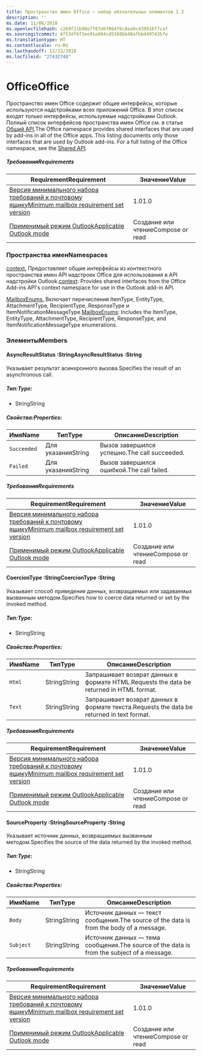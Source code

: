 ```yaml
---
title: Пространство имен Office — набор обязательных элементов 1.3
description: ''
ms.date: 11/08/2018
ms.openlocfilehash: c269f21b98e7f87d6f064f6c8ea0c439916f7caf
ms.sourcegitcommit: 6f53df6f3ee91e084cd5160bb48afbbd49743b7e
ms.translationtype: HT
ms.contentlocale: ru-RU
ms.lasthandoff: 12/22/2018
ms.locfileid: "27432748"
---
```

# <a name="office"></a><span data-ttu-id="9a781-102">Office</span><span class="sxs-lookup"><span data-stu-id="9a781-102">Office</span></span>

<span data-ttu-id="9a781-p101">Пространство имен Office содержит общие интерфейсы, которые используются надстройками всех приложений Office. В этот список входят только интерфейсы, используемые надстройками Outlook. Полный список интерфейсов пространства имен Office см. в статье [Общий API](/javascript/api/office).</span><span class="sxs-lookup"><span data-stu-id="9a781-p101">The Office namespace provides shared interfaces that are used by add-ins in all of the Office apps. This listing documents only those interfaces that are used by Outlook add-ins. For a full listing of the Office namespace, see the [Shared API](/javascript/api/office).</span></span>

##### <a name="requirements"></a><span data-ttu-id="9a781-105">Требования</span><span class="sxs-lookup"><span data-stu-id="9a781-105">Requirements</span></span>

|<span data-ttu-id="9a781-106">Requirement</span><span class="sxs-lookup"><span data-stu-id="9a781-106">Requirement</span></span>| <span data-ttu-id="9a781-107">Значение</span><span class="sxs-lookup"><span data-stu-id="9a781-107">Value</span></span>|
|---|---|
|[<span data-ttu-id="9a781-108">Версия минимального набора требований к почтовому ящику</span><span class="sxs-lookup"><span data-stu-id="9a781-108">Minimum mailbox requirement set version</span></span>](/office/dev/add-ins/reference/requirement-sets/outlook-api-requirement-sets)| <span data-ttu-id="9a781-109">1.0</span><span class="sxs-lookup"><span data-stu-id="9a781-109">1.0</span></span>|
|[<span data-ttu-id="9a781-110">Применимый режим Outlook</span><span class="sxs-lookup"><span data-stu-id="9a781-110">Applicable Outlook mode</span></span>](https://docs.microsoft.com/outlook/add-ins/#extension-points)| <span data-ttu-id="9a781-111">Создание или чтение</span><span class="sxs-lookup"><span data-stu-id="9a781-111">Compose or read</span></span>|

### <a name="namespaces"></a><span data-ttu-id="9a781-112">Пространства имен</span><span class="sxs-lookup"><span data-stu-id="9a781-112">Namespaces</span></span>

<span data-ttu-id="9a781-113">[context.](office.context.md) Предоставляет общие интерфейсы из контекстного пространства имен API надстроек Office для использования в API надстройки Outlook.</span><span class="sxs-lookup"><span data-stu-id="9a781-113">[context](office.context.md): Provides shared interfaces from the Office Add-ins API's context namespace for use in the Outlook add-in API.</span></span>

<span data-ttu-id="9a781-114">[MailboxEnums.](/javascript/api/outlook/office.mailboxenums.attachmenttype) Включает перечисления ItemType, EntityType, AttachmentType, RecipientType, ResponseType и ItemNotificationMessageType.</span><span class="sxs-lookup"><span data-stu-id="9a781-114">[MailboxEnums](/javascript/api/outlook/office.mailboxenums.attachmenttype): Includes the ItemType, EntityType, AttachmentType, RecipientType, ResponseType, and ItemNotificationMessageType enumerations.</span></span>

### <a name="members"></a><span data-ttu-id="9a781-115">Элементы</span><span class="sxs-lookup"><span data-stu-id="9a781-115">Members</span></span>

####  <a name="asyncresultstatus-string"></a><span data-ttu-id="9a781-116">AsyncResultStatus :String</span><span class="sxs-lookup"><span data-stu-id="9a781-116">AsyncResultStatus :String</span></span>

<span data-ttu-id="9a781-117">Указывает результат асинхронного вызова.</span><span class="sxs-lookup"><span data-stu-id="9a781-117">Specifies the result of an asynchronous call.</span></span>

##### <a name="type"></a><span data-ttu-id="9a781-118">Тип:</span><span class="sxs-lookup"><span data-stu-id="9a781-118">Type:</span></span>

*   <span data-ttu-id="9a781-119">String</span><span class="sxs-lookup"><span data-stu-id="9a781-119">String</span></span>

##### <a name="properties"></a><span data-ttu-id="9a781-120">Свойства:</span><span class="sxs-lookup"><span data-stu-id="9a781-120">Properties:</span></span>

|<span data-ttu-id="9a781-121">Имя</span><span class="sxs-lookup"><span data-stu-id="9a781-121">Name</span></span>| <span data-ttu-id="9a781-122">Тип</span><span class="sxs-lookup"><span data-stu-id="9a781-122">Type</span></span>| <span data-ttu-id="9a781-123">Описание</span><span class="sxs-lookup"><span data-stu-id="9a781-123">Description</span></span>|
|---|---|---|
|`Succeeded`| <span data-ttu-id="9a781-124">Для указания</span><span class="sxs-lookup"><span data-stu-id="9a781-124">String</span></span>|<span data-ttu-id="9a781-125">Вызов завершился успешно.</span><span class="sxs-lookup"><span data-stu-id="9a781-125">The call succeeded.</span></span>|
|`Failed`| <span data-ttu-id="9a781-126">Для указания</span><span class="sxs-lookup"><span data-stu-id="9a781-126">String</span></span>|<span data-ttu-id="9a781-127">Вызов завершился ошибкой.</span><span class="sxs-lookup"><span data-stu-id="9a781-127">The call failed.</span></span>|

##### <a name="requirements"></a><span data-ttu-id="9a781-128">Требования</span><span class="sxs-lookup"><span data-stu-id="9a781-128">Requirements</span></span>

|<span data-ttu-id="9a781-129">Requirement</span><span class="sxs-lookup"><span data-stu-id="9a781-129">Requirement</span></span>| <span data-ttu-id="9a781-130">Значение</span><span class="sxs-lookup"><span data-stu-id="9a781-130">Value</span></span>|
|---|---|
|[<span data-ttu-id="9a781-131">Версия минимального набора требований к почтовому ящику</span><span class="sxs-lookup"><span data-stu-id="9a781-131">Minimum mailbox requirement set version</span></span>](/office/dev/add-ins/reference/requirement-sets/outlook-api-requirement-sets)| <span data-ttu-id="9a781-132">1.0</span><span class="sxs-lookup"><span data-stu-id="9a781-132">1.0</span></span>|
|[<span data-ttu-id="9a781-133">Применимый режим Outlook</span><span class="sxs-lookup"><span data-stu-id="9a781-133">Applicable Outlook mode</span></span>](https://docs.microsoft.com/outlook/add-ins/#extension-points)| <span data-ttu-id="9a781-134">Создание или чтение</span><span class="sxs-lookup"><span data-stu-id="9a781-134">Compose or read</span></span>|
####  <a name="coerciontype-string"></a><span data-ttu-id="9a781-135">CoercionType :String</span><span class="sxs-lookup"><span data-stu-id="9a781-135">CoercionType :String</span></span>

<span data-ttu-id="9a781-136">Указывает способ приведения данных, возвращаемых или задаваемых вызванным методом.</span><span class="sxs-lookup"><span data-stu-id="9a781-136">Specifies how to coerce data returned or set by the invoked method.</span></span>

##### <a name="type"></a><span data-ttu-id="9a781-137">Тип:</span><span class="sxs-lookup"><span data-stu-id="9a781-137">Type:</span></span>

*   <span data-ttu-id="9a781-138">String</span><span class="sxs-lookup"><span data-stu-id="9a781-138">String</span></span>

##### <a name="properties"></a><span data-ttu-id="9a781-139">Свойства:</span><span class="sxs-lookup"><span data-stu-id="9a781-139">Properties:</span></span>

|<span data-ttu-id="9a781-140">Имя</span><span class="sxs-lookup"><span data-stu-id="9a781-140">Name</span></span>| <span data-ttu-id="9a781-141">Тип</span><span class="sxs-lookup"><span data-stu-id="9a781-141">Type</span></span>| <span data-ttu-id="9a781-142">Описание</span><span class="sxs-lookup"><span data-stu-id="9a781-142">Description</span></span>|
|---|---|---|
|`Html`| <span data-ttu-id="9a781-143">String</span><span class="sxs-lookup"><span data-stu-id="9a781-143">String</span></span>|<span data-ttu-id="9a781-144">Запрашивает возврат данных в формате HTML.</span><span class="sxs-lookup"><span data-stu-id="9a781-144">Requests the data be returned in HTML format.</span></span>|
|`Text`| <span data-ttu-id="9a781-145">String</span><span class="sxs-lookup"><span data-stu-id="9a781-145">String</span></span>|<span data-ttu-id="9a781-146">Запрашивает возврат данных в формате текста.</span><span class="sxs-lookup"><span data-stu-id="9a781-146">Requests the data be returned in text format.</span></span>|

##### <a name="requirements"></a><span data-ttu-id="9a781-147">Требования</span><span class="sxs-lookup"><span data-stu-id="9a781-147">Requirements</span></span>

|<span data-ttu-id="9a781-148">Requirement</span><span class="sxs-lookup"><span data-stu-id="9a781-148">Requirement</span></span>| <span data-ttu-id="9a781-149">Значение</span><span class="sxs-lookup"><span data-stu-id="9a781-149">Value</span></span>|
|---|---|
|[<span data-ttu-id="9a781-150">Версия минимального набора требований к почтовому ящику</span><span class="sxs-lookup"><span data-stu-id="9a781-150">Minimum mailbox requirement set version</span></span>](/office/dev/add-ins/reference/requirement-sets/outlook-api-requirement-sets)| <span data-ttu-id="9a781-151">1.0</span><span class="sxs-lookup"><span data-stu-id="9a781-151">1.0</span></span>|
|[<span data-ttu-id="9a781-152">Применимый режим Outlook</span><span class="sxs-lookup"><span data-stu-id="9a781-152">Applicable Outlook mode</span></span>](https://docs.microsoft.com/outlook/add-ins/#extension-points)| <span data-ttu-id="9a781-153">Создание или чтение</span><span class="sxs-lookup"><span data-stu-id="9a781-153">Compose or read</span></span>|
####  <a name="sourceproperty-string"></a><span data-ttu-id="9a781-154">SourceProperty :String</span><span class="sxs-lookup"><span data-stu-id="9a781-154">SourceProperty :String</span></span>

<span data-ttu-id="9a781-155">Указывает источник данных, возвращаемых вызванным методом.</span><span class="sxs-lookup"><span data-stu-id="9a781-155">Specifies the source of the data returned by the invoked method.</span></span>

##### <a name="type"></a><span data-ttu-id="9a781-156">Тип:</span><span class="sxs-lookup"><span data-stu-id="9a781-156">Type:</span></span>

*   <span data-ttu-id="9a781-157">String</span><span class="sxs-lookup"><span data-stu-id="9a781-157">String</span></span>

##### <a name="properties"></a><span data-ttu-id="9a781-158">Свойства:</span><span class="sxs-lookup"><span data-stu-id="9a781-158">Properties:</span></span>

|<span data-ttu-id="9a781-159">Имя</span><span class="sxs-lookup"><span data-stu-id="9a781-159">Name</span></span>| <span data-ttu-id="9a781-160">Тип</span><span class="sxs-lookup"><span data-stu-id="9a781-160">Type</span></span>| <span data-ttu-id="9a781-161">Описание</span><span class="sxs-lookup"><span data-stu-id="9a781-161">Description</span></span>|
|---|---|---|
|`Body`| <span data-ttu-id="9a781-162">String</span><span class="sxs-lookup"><span data-stu-id="9a781-162">String</span></span>|<span data-ttu-id="9a781-163">Источник данных — текст сообщения.</span><span class="sxs-lookup"><span data-stu-id="9a781-163">The source of the data is from the body of a message.</span></span>|
|`Subject`| <span data-ttu-id="9a781-164">String</span><span class="sxs-lookup"><span data-stu-id="9a781-164">String</span></span>|<span data-ttu-id="9a781-165">Источник данных — тема сообщения.</span><span class="sxs-lookup"><span data-stu-id="9a781-165">The source of the data is from the subject of a message.</span></span>|

##### <a name="requirements"></a><span data-ttu-id="9a781-166">Требования</span><span class="sxs-lookup"><span data-stu-id="9a781-166">Requirements</span></span>

|<span data-ttu-id="9a781-167">Requirement</span><span class="sxs-lookup"><span data-stu-id="9a781-167">Requirement</span></span>| <span data-ttu-id="9a781-168">Значение</span><span class="sxs-lookup"><span data-stu-id="9a781-168">Value</span></span>|
|---|---|
|[<span data-ttu-id="9a781-169">Версия минимального набора требований к почтовому ящику</span><span class="sxs-lookup"><span data-stu-id="9a781-169">Minimum mailbox requirement set version</span></span>](/office/dev/add-ins/reference/requirement-sets/outlook-api-requirement-sets)| <span data-ttu-id="9a781-170">1.0</span><span class="sxs-lookup"><span data-stu-id="9a781-170">1.0</span></span>|
|[<span data-ttu-id="9a781-171">Применимый режим Outlook</span><span class="sxs-lookup"><span data-stu-id="9a781-171">Applicable Outlook mode</span></span>](https://docs.microsoft.com/outlook/add-ins/#extension-points)| <span data-ttu-id="9a781-172">Создание или чтение</span><span class="sxs-lookup"><span data-stu-id="9a781-172">Compose or read</span></span>|
